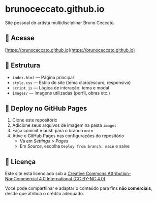 # brunoceccato.github.io

Site pessoal do artista multidisciplinar Bruno Ceccato.

## 🔗 Acesse

[https://brunoceccato.github.io](https://brunoceccato.github.io)

## 📁 Estrutura

- `index.html` — Página principal
- `style.css` — Estilo do site (tema claro/escuro, responsivo)
- `script.js` — Lógica de interação: tema e modal
- `images/` — Imagens utilizadas (perfil, obras etc.)

## 🚀 Deploy no GitHub Pages

1. Clone este repositório
2. Adicione seus arquivos de imagem na pasta `images`
3. Faça commit e push para o branch `main`
4. Ative o GitHub Pages nas configurações do repositório
   - Vá em *Settings > Pages*
   - Em *Source*, escolha `Deploy from branch: main` e salve

## 📜 Licença

Este site está licenciado sob a [Creative Commons Attribution-NonCommercial 4.0 International (CC BY-NC 4.0)](https://creativecommons.org/licenses/by-nc/4.0/).

Você pode compartilhar e adaptar o conteúdo para fins **não comerciais**, desde que atribua o crédito adequado.
